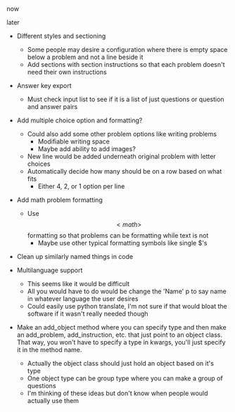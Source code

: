 
now

later
* Different styles and sectioning
  * Some people may desire a configuration where there is empty space below a problem and not a line beside it
  * Add sections with section instructions so that each problem doesn't need their own instructions
* Answer key export
  * Must check input list to see if it is a list of just questions or question and answer pairs
* Add multiple choice option and formatting?
  * Could also add some other problem options like writing problems
    * Modifiable writing space
    * Maybe add ability to add images?
  * New line would be added underneath original problem with letter choices
  * Automatically decide how many should be on a row based on what fits
    * Either 4, 2, or 1 option per line
* Add math problem formatting
  * Use $$<math>$$ formatting so that problems can be formatting while text is not
    * Maybe use other typical formatting symbols like single $'s
* Clean up similarly named things in code
* Multilanguage support
  * This seems like it would be difficult
  * All you would have to do would be change the 'Name' p to say name in whatever language the user desires
  * Could easily use python translate, I'm not sure if that would bloat the software if it wasn't really needed though

* Make an add_object method where you can specify type and then make an add_problem, add_instruction, etc. that just point to an object class. That way, you won't have to specify a type in kwargs, you'll just specify it in the method name.
  * Actually the object class should just hold an object based on it's type
  * One object type can be group type where you can make a group of questions
  * I'm thinking of these ideas but don't know when people would actually use them

